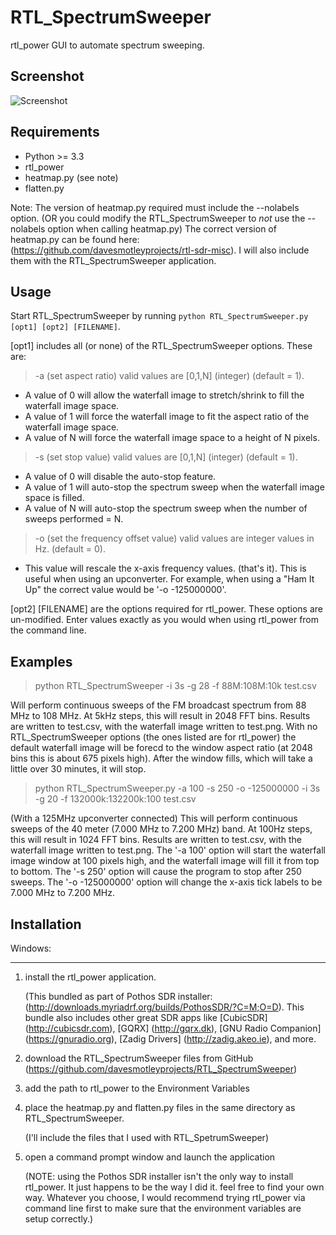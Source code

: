 # RTL_SpectrumSweeper

rtl_power GUI to automate spectrum sweeping.      

Screenshot
------------

![Screenshot](https://davesmotleyprojects.github.io/RTL_SpectrumSweeper/RTL_SpectrumSweeper_screenshot1.png)

Requirements
------------

- Python >= 3.3
- rtl_power 
- heatmap.py (see note)
- flatten.py

Note: The version of heatmap.py required must include the --nolabels option. (OR you could modify the  RTL_SpectrumSweeper 
to *not* use the --nolabels option when calling heatmap.py) The correct version of heatmap.py can be found here:
(https://github.com/davesmotleyprojects/rtl-sdr-misc). I will also include them with the RTL_SpectrumSweeper application. 


Usage
-----

Start RTL_SpectrumSweeper by running    ``python RTL_SpectrumSweeper.py [opt1] [opt2] [FILENAME]``.

[opt1] includes all (or none) of the RTL_SpectrumSweeper options. These are:

> -a (set aspect ratio) valid values are [0,1,N] (integer) (default = 1). 
   - A value of 0 will allow the waterfall image to stretch/shrink to fill the waterfall image space. 
   - A value of 1 will force the waterfall image to fit the aspect ratio of the waterfall image space.
   - A value of N will force the waterfall image space to a height of N pixels.
 
> -s (set stop value) valid values are [0,1,N] (integer) (default = 1).
   - A value of 0 will disable the auto-stop feature.  
   - A value of 1 will auto-stop the spectrum sweep when the waterfall image space is filled. 
   - A value of N will auto-stop the spectrum sweep when the number of sweeps performed = N. 

> -o (set the frequency offset value) valid values are integer values in Hz. (default = 0).
   - This value will rescale the x-axis frequency values. (that's it). This is useful when using an upconverter. 
     For example, when using a "Ham It Up" the correct value would be '-o -125000000'.    

[opt2] [FILENAME] are the options required for rtl_power. These options are un-modified. Enter values exactly as you would when using rtl_power from the command line.  


Examples
-----

> python RTL_SpectrumSweeper -i 3s -g 28 -f 88M:108M:10k test.csv

Will perform continuous sweeps of the FM broadcast spectrum from 88 MHz to 108 MHz. At 5kHz steps, this will result in 2048 FFT bins. Results are written to test.csv, with the waterfall image written to test.png. With no RTL_SpectrumSweeper options (the ones listed are for rtl_power) the default waterfall image will be forecd to the window aspect ratio (at 2048 bins this is about 675 pixels high). After the window fills, which will take a little over 30 minutes, it will stop.   

> python RTL_SpectrumSweeper.py -a 100 -s 250 -o -125000000 -i 3s -g 20 -f 132000k:132200k:100 test.csv 

(With a 125MHz upconverter connected) This will perform continuous sweeps of the 40 meter (7.000 MHz to 7.200 MHz) band. At 100Hz steps, this will result in 1024 FFT bins. Results are written to test.csv, with the waterfall image written to test.png. The '-a 100' option will start the waterfall image window at 100 pixels high, and the waterfall image will fill it from top to bottom. The '-s 250' option will cause the program to stop after 250 sweeps. The '-o -125000000' option will change the x-axis tick labels to be 7.000 MHz to 7.200 MHz. 


Installation
------------

Windows:
********

1. install the rtl_power application.
   
   (This bundled as part of Pothos SDR installer: (http://downloads.myriadrf.org/builds/PothosSDR/?C=M;O=D).
   This bundle also includes other great SDR apps like [CubicSDR] (http://cubicsdr.com), [GQRX] (http://gqrx.dk),
   [GNU Radio Companion] (https://gnuradio.org), [Zadig Drivers] (http://zadig.akeo.ie), and more. 
   
2. download the RTL_SpectrumSweeper files from GitHub
   (https://github.com/davesmotleyprojects/RTL_SpectrumSweeper)
   
3. add the path to rtl_power to the Environment Variables

4. place the heatmap.py and flatten.py files in the same directory as RTL_SpectrumSweeper. 

    (I'll include the files that I used with RTL_SpetrumSweeper) 

5. open a command prompt window and launch the application

   (NOTE: using the Pothos SDR installer isn't the only way to install rtl_power. It just happens to be the way I did it. 
   feel free to find your own way. Whatever you choose, I would recommend trying rtl_power via command line first to make sure
   that the environment variables are setup correctly.)
   
